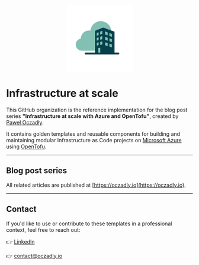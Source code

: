 <p align="center">
  <img src="avatar.png" alt="infra-at-scale" width="180"/>
</p>

# Infrastructure at scale

This GitHub organization is the reference implementation for the blog post series **"Infrastructure at scale with Azure and OpenTofu"**, created by [Paweł Oczadły](https://github.com/paweloczadly).

It contains golden templates and reusable components for building and maintaining modular Infrastructure as Code projects on [Microsoft Azure](https://azure.microsoft.com/) using [OpenTofu](https://opentofu.org/).

---

## Blog post series

All related articles are published at [https://oczadly.io](https://oczadly.io).

---

## Contact

If you'd like to use or contribute to these templates in a professional context, feel free to reach out:

👉 [LinkedIn](https://www.linkedin.com/in/paweloczadly/)

👉 [contact@oczadly.io](mailto:contact@oczadly.io)  
